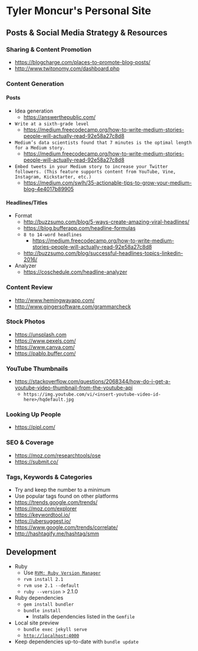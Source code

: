 # Tyler Moncur's Personal Site


## Posts & Social Media Strategy & Resources

### Sharing & Content Promotion
- https://blogcharge.com/places-to-promote-blog-posts/
- http://www.twitonomy.com/dashboard.php

### Content Generation
#### Posts
- Idea generation
    - https://answerthepublic.com/
- `Write at a sixth-grade level`
    - https://medium.freecodecamp.org/how-to-write-medium-stories-people-will-actually-read-92e58a27c8d8
- `Medium’s data scientists found that 7 minutes is the optimal length for a Medium story.`
    - https://medium.freecodecamp.org/how-to-write-medium-stories-people-will-actually-read-92e58a27c8d8
- `Embed tweets in your Medium story to increase your Twitter followers. (This feature supports content from YouTube, Vine, Instagram, Kickstarter, etc.)`
    - https://medium.com/swlh/35-actionable-tips-to-grow-your-medium-blog-4e4017b89905
    
#### Headlines/Titles
- Format
    - http://buzzsumo.com/blog/5-ways-create-amazing-viral-headlines/
    - https://blog.bufferapp.com/headline-formulas
     - `8 to 14-word headlines`
        - https://medium.freecodecamp.org/how-to-write-medium-stories-people-will-actually-read-92e58a27c8d8
    - http://buzzsumo.com/blog/successful-headlines-topics-linkedin-2016/
- Analyzer
    - https://coschedule.com/headline-analyzer

### Content Review
- http://www.hemingwayapp.com/
- http://www.gingersoftware.com/grammarcheck

### Stock Photos
- https://unsplash.com
- https://www.pexels.com/
- https://www.canva.com/
- https://pablo.buffer.com/

### YouTube Thumbnails
- https://stackoverflow.com/questions/2068344/how-do-i-get-a-youtube-video-thumbnail-from-the-youtube-api
    - `https://img.youtube.com/vi/<insert-youtube-video-id-here>/hqdefault.jpg`

### Looking Up People
- https://pipl.com/

### SEO & Coverage
- https://moz.com/researchtools/ose
- https://submit.co/

### Tags, Keywords & Categories
- Try and keep the number to a minimum
- Use popular tags found on other platforms
- https://trends.google.com/trends/
- https://moz.com/explorer
- https://keywordtool.io/
- https://ubersuggest.io/
- https://www.google.com/trends/correlate/
- http://hashtagify.me/hashtag/smm

## Development
- Ruby
    - Use [`RVM: Ruby Version Manager`](https://rvm.io/)
    - `rvm install 2.1`
    - `rvm use 2.1 --default`
    - `ruby --version` > 2.1.0
- Ruby dependencies
    - `gem install bundler`
    - `bundle install`
        - Installs dependencies listed in the `Gemfile`
- Local site preview
    - `bundle exec jekyll serve`
    - [`http://localhost:4000`](http://localhost:4000)
- Keep dependencies up-to-date with `bundle update`
